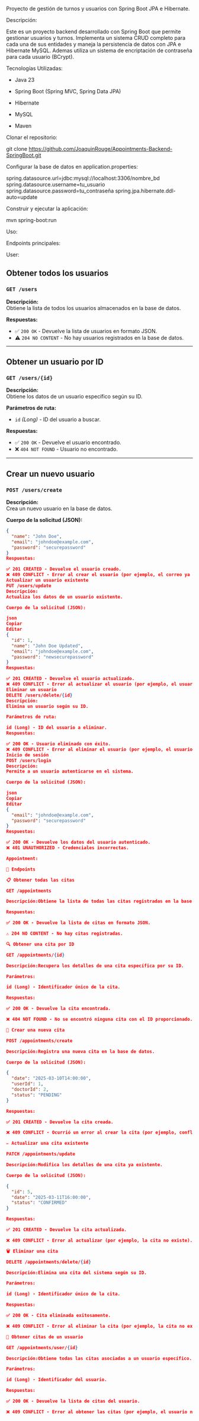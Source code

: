 Proyecto de gestión de turnos y usuarios con Spring Boot JPA e Hibernate.

Descripción: 

  Este es un proyecto backend desarrollado con Spring Boot que permite gestionar usuarios y turnos.
  Implementa un sistema CRUD completo para cada una de sus entidades y maneja la persistencia de datos con JPA e Hibernate MySQL.
  Ademas utiliza un sistema de encriptación de contraseña para cada usuario (BCrypt).

Tecnologías Utilizadas:
  
  - Java 23
  
  - Spring Boot (Spring MVC, Spring Data JPA)
  
  - Hibernate
  
  - MySQL
  
  - Maven

Clonar el repositorio:

  git clone https://github.com/JoaquinRouge/Appointments-Backend-SpringBoot.git

Configurar la base de datos en application.properties:
  
  spring.datasource.url=jdbc:mysql://localhost:3306/nombre_bd spring.datasource.username=tu_usuario spring.datasource.password=tu_contraseña spring.jpa.hibernate.ddl-auto=update

Construir y ejecutar la aplicación:

  mvn spring-boot:run

Uso: 

Endpoints principales:

User:
## Obtener todos los usuarios

### `GET /users`
**Descripción:**  
Obtiene la lista de todos los usuarios almacenados en la base de datos.

**Respuestas:**
- ✅ `200 OK` - Devuelve la lista de usuarios en formato JSON.
- ⚠️ `204 NO CONTENT` - No hay usuarios registrados en la base de datos.

---

## Obtener un usuario por ID

### `GET /users/{id}`
**Descripción:**  
Obtiene los datos de un usuario específico según su ID.

**Parámetros de ruta:**
- `id` *(Long)* - ID del usuario a buscar.

**Respuestas:**
- ✅ `200 OK` - Devuelve el usuario encontrado.
- ❌ `404 NOT FOUND` - Usuario no encontrado.

---

## Crear un nuevo usuario

### `POST /users/create`
**Descripción:**  
Crea un nuevo usuario en la base de datos.

**Cuerpo de la solicitud (JSON):**
```json
{
  "name": "John Doe",
  "email": "johndoe@example.com",
  "password": "securepassword"
}
Respuestas:

✅ 201 CREATED - Devuelve el usuario creado.
❌ 409 CONFLICT - Error al crear el usuario (por ejemplo, el correo ya está en uso).
Actualizar un usuario existente
PUT /users/update
Descripción:
Actualiza los datos de un usuario existente.

Cuerpo de la solicitud (JSON):

json
Copiar
Editar
{
  "id": 1,
  "name": "John Doe Updated",
  "email": "johndoe@example.com",
  "password": "newsecurepassword"
}
Respuestas:

✅ 201 CREATED - Devuelve el usuario actualizado.
❌ 409 CONFLICT - Error al actualizar el usuario (por ejemplo, el usuario no existe).
Eliminar un usuario
DELETE /users/delete/{id}
Descripción:
Elimina un usuario según su ID.

Parámetros de ruta:

id (Long) - ID del usuario a eliminar.
Respuestas:

✅ 200 OK - Usuario eliminado con éxito.
❌ 409 CONFLICT - Error al eliminar el usuario (por ejemplo, el usuario no existe).
Inicio de sesión
POST /users/login
Descripción:
Permite a un usuario autenticarse en el sistema.

Cuerpo de la solicitud (JSON):

json
Copiar
Editar
{
  "email": "johndoe@example.com",
  "password": "securepassword"
}
Respuestas:

✅ 200 OK - Devuelve los datos del usuario autenticado.
❌ 401 UNAUTHORIZED - Credenciales incorrectas.

Appointment:

🚀 Endpoints

📋 Obtener todas las citas

GET /appointments

Descripción:Obtiene la lista de todas las citas registradas en la base de datos.

Respuestas:

✅ 200 OK - Devuelve la lista de citas en formato JSON.

⚠️ 204 NO CONTENT - No hay citas registradas.

🔍 Obtener una cita por ID

GET /appointments/{id}

Descripción:Recupera los detalles de una cita específica por su ID.

Parámetros:

id (Long) - Identificador único de la cita.

Respuestas:

✅ 200 OK - Devuelve la cita encontrada.

❌ 404 NOT FOUND - No se encontró ninguna cita con el ID proporcionado.

📝 Crear una nueva cita

POST /appointments/create

Descripción:Registra una nueva cita en la base de datos.

Cuerpo de la solicitud (JSON):

{
  "date": "2025-03-10T14:00:00",
  "userId": 1,
  "doctorId": 2,
  "status": "PENDING"
}

Respuestas:

✅ 201 CREATED - Devuelve la cita creada.

❌ 409 CONFLICT - Ocurrió un error al crear la cita (por ejemplo, conflicto de horarios).

✏️ Actualizar una cita existente

PATCH /appointments/update

Descripción:Modifica los detalles de una cita ya existente.

Cuerpo de la solicitud (JSON):

{
  "id": 5,
  "date": "2025-03-11T16:00:00",
  "status": "CONFIRMED"
}

Respuestas:

✅ 201 CREATED - Devuelve la cita actualizada.

❌ 409 CONFLICT - Error al actualizar (por ejemplo, la cita no existe).

🗑️ Eliminar una cita

DELETE /appointments/delete/{id}

Descripción:Elimina una cita del sistema según su ID.

Parámetros:

id (Long) - Identificador único de la cita.

Respuestas:

✅ 200 OK - Cita eliminada exitosamente.

❌ 409 CONFLICT - Error al eliminar la cita (por ejemplo, la cita no existe).

👤 Obtener citas de un usuario

GET /appointments/user/{id}

Descripción:Obtiene todas las citas asociadas a un usuario específico.

Parámetros:

id (Long) - Identificador del usuario.

Respuestas:

✅ 200 OK - Devuelve la lista de citas del usuario.

❌ 409 CONFLICT - Error al obtener las citas (por ejemplo, el usuario no existe).

  
